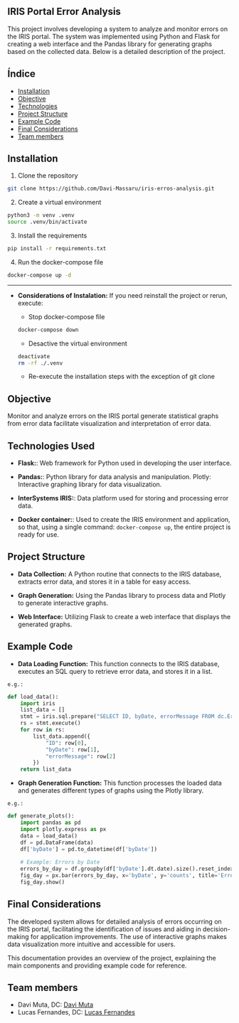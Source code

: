 

## IRIS Portal Error Analysis
This project involves developing a system to analyze and monitor errors on the IRIS portal. The system was implemented using Python and Flask for creating a web interface and the Pandas library for generating graphs based on the collected data. Below is a detailed description of the project.

## Índice

- [Installation](#Installation)
- [Objective](#Objective)
- [Technologies](#Technologies)
- [Project Structure](#Project-Structure)
- [Example Code](#Example-code)
- [Final Considerations](#final-considerations)
- [Team members](#Team-members)

## Installation

1. Clone the repository
```bash
git clone https://github.com/Davi-Massaru/iris-erros-analysis.git
```

2. Create a virtual environment
```bash
python3 -m venv .venv
source .venv/bin/activate
```

3. Install the requirements
```bash
pip install -r requirements.txt
```

4. Run the docker-compose file
```bash
docker-compose up -d
```
---

- **Considerations of Instalation:** If you need reinstall the project or rerun, execute:

    - Stop docker-compose file
    ```bash
    docker-compose down
    ```

    - Desactive the virtual environment
    ```bash
    deactivate
    rm -rf ./.venv
    ```
    - Re-execute the installation steps with the exception of git clone

## Objective

Monitor and analyze errors on the IRIS portal generate statistical graphs from error data facilitate visualization and interpretation of error data.

## Technologies Used

- **Flask:**: Web framework for Python used in developing the user interface.

- **Pandas:**: Python library for data analysis and manipulation.
Plotly: Interactive graphing library for data visualization.

- **InterSystems IRIS:**: Data platform used for storing and processing error data.

- **Docker container:**: Used to create the IRIS environment and application, so that, using a single command: `docker-compose up`, the entire project is ready for use.

## Project Structure

- **Data Collection:** A Python routine that connects to the IRIS database, extracts error data, and stores it in a table for easy access.

- **Graph Generation:** Using the Pandas library to process data and Plotly to generate interactive graphs.

- **Web Interface:** Utilizing Flask to create a web interface that displays the generated graphs.


## Example Code

- **Data Loading Function:** This function connects to the IRIS database, executes an SQL query to retrieve error data, and stores it in a list.

`e.g.:` 
```python
def load_data():
    import iris
    list_data = []
    stmt = iris.sql.prepare("SELECT ID, byDate, errorMessage FROM dc.ErrorAnalysis")
    rs = stmt.execute()
    for row in rs:
        list_data.append({
            "ID": row[0],
            "byDate": row[1],
            "errorMessage": row[2]
        })
    return list_data
```

- **Graph Generation Function:**
This function processes the loaded data and generates different types of graphs using the Plotly library.

`e.g.:`
```python
def generate_plots():
    import pandas as pd
    import plotly.express as px
    data = load_data()
    df = pd.DataFrame(data)
    df['byDate'] = pd.to_datetime(df['byDate'])
    
    # Example: Errors by Date
    errors_by_day = df.groupby(df['byDate'].dt.date).size().reset_index(name='counts')
    fig_day = px.bar(errors_by_day, x='byDate', y='counts', title='Errors by Date')
    fig_day.show()
```

## Final Considerations

The developed system allows for detailed analysis of errors occurring on the IRIS portal, facilitating the identification of issues and aiding in decision-making for application improvements. The use of interactive graphs makes data visualization more intuitive and accessible for users.

This documentation provides an overview of the project, explaining the main components and providing example code for reference.

## Team members

- Davi Muta, DC: [Davi Muta](https://community.intersystems.com/user/davi-massaru-teixeira-muta)
- Lucas Fernandes, DC: [Lucas Fernandes](https://community.intersystems.com/user/lucas-fernandes-2)
